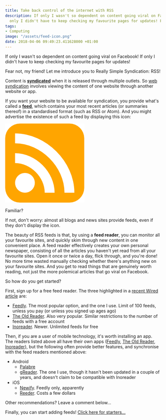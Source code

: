 ```yaml
---
title: Take back control of the internet with RSS
description: If only I wasn't so dependent on content going viral on Facebook! If
  only I didn't have to keep checking my favourite pages for updates! Fear not!
tags:
- Computing
image: "/assets/feed-icon.png"
date: 2018-04-06 09:49:23.411628000 +01:00
---
```

If only I wasn't so dependent on content going viral on Facebook! If only I didn't have to keep checking my favourite pages for updates!

Fear not, my friend! Let me introduce you to Really Simple Syndication: RSS!

Content is [**syndicated**](https://en.wiktionary.org/wiki/syndicate#Verb) when it is released through multiple outlets. So [web syndication](https://en.wikipedia.org/wiki/Web_syndication) involves viewing the content of one website through another website or app.

If you want your website to be available for syndication, you provide what's called a [**feed**](https://en.wikipedia.org/wiki/Web_feed), which contains your most recent articles (or summaries thereof) in a standardised format (such as RSS or Atom). And you might advertise the existence of such a feed by displaying this icon:

[![Feed icon](/assets/feed-icon.png)](https://commons.wikimedia.org/wiki/File:Generic_Feed-icon.png "Feed icon")

Familiar?

If not, don't worry: almost all blogs and news sites provide feeds, even if they don't display the icon.

The beauty of RSS feeds is that, by using a **feed reader**, you can monitor all your favourite sites, and quickly skim through new content in one convenient place. A feed reader effectively creates your own personal newspaper, consisting of all the articles you haven't yet read from all your favourite sites. Open it once or twice a day, flick through, and you're done! No more time wasted manually checking whether there's anything new on your favourite sites. And you get to read things that are genuinely worth reading, not just the more polemical articles that go viral on Facebook.

So how do you get started?

First, sign up for a free feed reader. The three highlighted in a [recent Wired article](https://www.wired.com/story/rss-readers-feedly-inoreader-old-reader/) are:

* [Feedly](https://feedly.com/). The most popular option, and the one I use. Limit of 100 feeds, unless you pay (or unless you signed up ages ago)
* [The Old Reader](https://theoldreader.com/). Also very popular. Similar restrictions to the number of feeds with a free account
* [Inoreader](https://www.inoreader.com/). Newer. Unlimited feeds for free

Then, if you are a user of mobile technology, it's worth installing an app. The readers listed above all have their own apps ([Feedly](https://feedly.com/apps.html), [The Old Reader](https://theoldreader.com/pages/apps), [Inoreader](https://www.inoreader.com/)), but the following often provide better features, and synchronise with the feed readers mentioned above:

* Android
  * [Palabre](https://play.google.com/store/apps/details?id=com.levelup.palabre)
  * [gReader](https://play.google.com/store/apps/details?id=com.noinnion.android.greader.reader). The one I use, though it hasn't been updated in a couple of years, and doesn't claim to be compatible with Inoreader
* iOS
  * [Newify](https://itunes.apple.com/us/app/newsify-rss-reader/id510153374). Feedly only, apparently
  * [Reeder](https://itunes.apple.com/us/app/reeder-3/id697846300). Costs a few dollars

Other recommendations? Leave a comment below...

Finally, you can start adding feeds! [Click here for starters...](/subscribe/)
